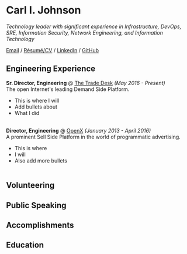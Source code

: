 # Carl I. Johnson

_Technology leader with significant experience in Infrastructure, DevOps, SRE, Information Security, Network Engineering, and Information Technology_

[Email](mailto:carl@hey.com) / [Résumé/CV](https://carlivar.github.io/cv) / [LinkedIn](https://www.linkedin.com/in/carlivar/) / [GitHub](https://github.com/carlivar/)

## Engineering Experience

**Sr. Director, Engineering** @ [The Trade Desk](https://thetradedesk.com/) _(May 2016 - Present)_ <br>
The open Internet's leading Demand Side Platform.
  - This is where I will
  - Add bullets about
  - What I did
<br><br>

**Director, Engineering** @ [OpenX](https://openx.com) _(January 2013 - April 2016)_ <br>
A prominent Sell Side Platform in the world of programmatic advertising.
  - This is where
  - I will
  - Also add more bullets
<br><br>

## Volunteering

## Public Speaking

## Accomplishments

## Education
